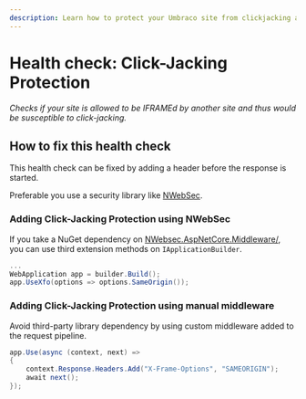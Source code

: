 ```yaml
---
description: Learn how to protect your Umbraco site from clickjacking attacks using X-Frame-Options and security headers.
---
```


# Health check: Click-Jacking Protection

_Checks if your site is allowed to be IFRAMEd by another site and thus would be susceptible to click-jacking._

## How to fix this health check

This health check can be fixed by adding a header before the response is started.

Preferable you use a security library like [NWebSec](https://docs.nwebsec.com/).

### Adding Click-Jacking Protection using NWebSec

If you take a NuGet dependency on [NWebsec.AspNetCore.Middleware/](https://www.nuget.org/packages/NWebsec.AspNetCore.Middleware/), you can use third extension methods on `IApplicationBuilder`.

```csharp
...
WebApplication app = builder.Build();
app.UseXfo(options => options.SameOrigin());
```

### Adding Click-Jacking Protection using manual middleware

Avoid third-party library dependency by using custom middleware added to the request pipeline.

```csharp
app.Use(async (context, next) =>
{
    context.Response.Headers.Add("X-Frame-Options", "SAMEORIGIN");
    await next();
});
```

